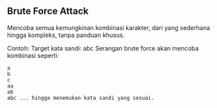 ## Brute Force Attack

Mencoba semua kemungkinan kombinasi karakter, dari yang sederhana hingga kompleks, tanpa panduan khusus.

Contoh: Target kata sandi: abc Serangan brute force akan mencoba kombinasi seperti:

```
a
b
c
aa
ab
abc ... hingga menemukan kata sandi yang sesuai.
```
